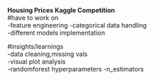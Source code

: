 **Housing Prices Kaggle Competition**  
#have to work on   
 -feature engineering 
 -categorical data handling  
 -different models implementation
    
#insights/learnings   
 -data cleaning,missing vals     
 -visual plot analysis   
 -randomforest hyperparameters -n_estimators

